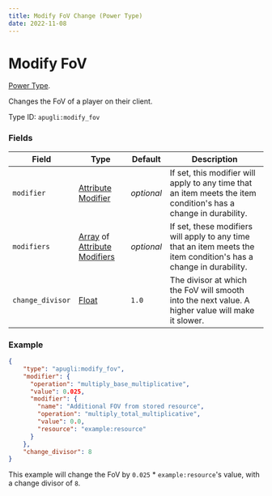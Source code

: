 ```yaml
---
title: Modify FoV Change (Power Type)
date: 2022-11-08
---
```


# Modify FoV

[Power Type](../power_types.md).

Changes the FoV of a player on their client.

Type ID: `apugli:modify_fov`

### Fields
Field  | Type | Default | Description
-------|------|---------|-------------
`modifier` | [Attribute Modifier](https://origins.readthedocs.io/en/latest/types/data_types/attribute_modifier/) | *optional* | If set, this modifier will apply to any time that an item meets the item condition's has a change in durability.
`modifiers` | [Array](https://origins.readthedocs.io/en/latest/types/data_types/array/) of [Attribute Modifiers](https://origins.readthedocs.io/en/latest/types/data_types/attribute_modifier/) | *optional* | If set, these modifiers will apply to any time that an item meets the item condition's has a change in durability.
`change_divisor` | [Float](https://origins.readthedocs.io/en/latest/types/data_types/float/) | `1.0` | The divisor at which the FoV will smooth into the next value. A higher value will make it slower.

### Example
```json
{
    "type": "apugli:modify_fov",
    "modifier": {
      "operation": "multiply_base_multiplicative",
      "value": 0.025,
      "modifier": {
        "name": "Additional FOV from stored resource",
        "operation": "multiply_total_multiplicative",
        "value": 0.0,
        "resource": "example:resource"
      }
    },
    "change_divisor": 8
}
```
This example will change the FoV by `0.025` * `example:resource`'s value, with a change divisor of `8`.
